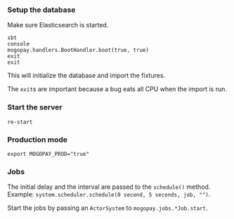 ### Setup the database
Make sure Elasticsearch is started.

    sbt
    console
    mogopay.handlers.BootHandler.boot(true, true)
    exit
    exit

This will initialize the database and import the fixtures.

The `exit`s are important because a bug eats all CPU when the import is run.

### Start the server

    re-start

### Production mode

    export MOGOPAY_PROD="true"

### Jobs
The initial delay and the interval are passed to the `schedule()` method.  
Example: `system.scheduler.schedule(0 second, 5 seconds, job, "")`.

Start the jobs by passing an `ActorSystem` to `mogopay.jobs.*Job.start`.
